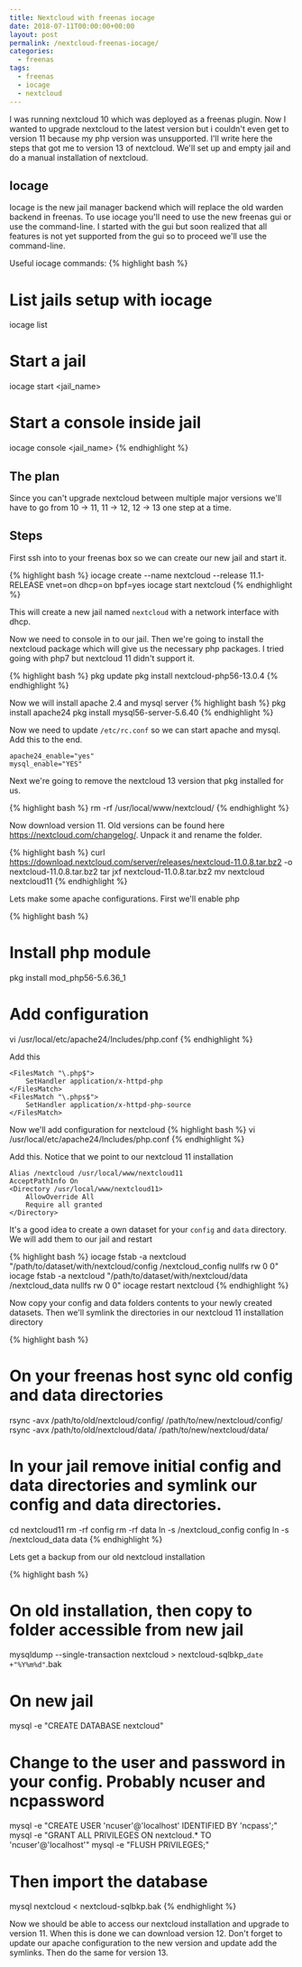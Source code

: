 ```yaml
---
title: Nextcloud with freenas iocage
date: 2018-07-11T00:00:00+00:00
layout: post
permalink: /nextcloud-freenas-iocage/
categories:
  - freenas
tags:
  - freenas
  - iocage
  - nextcloud
---
```


I was running nextcloud 10 which was deployed as a freenas plugin. Now I wanted to upgrade nextcloud to the latest version but i couldn't even get to version 11 because my php version was unsupported. I'll write here the steps that got me to version 13 of nextcloud. We'll set up and empty jail and do a manual installation of nextcloud.

## Iocage
Iocage is the new jail manager backend which will replace the old warden backend in freenas. To use iocage you'll need to use the new freenas gui or use the command-line. I started with the gui but soon realized that all features is not yet supported from the gui so to proceed we'll use the command-line.

Useful iocage commands:
{% highlight bash %}
# List jails setup with iocage
iocage list

# Start a jail
iocage start <jail_name>

# Start a console inside jail
iocage console <jail_name>
{% endhighlight %}


## The plan
Since you can't upgrade nextcloud between multiple major versions we'll have to go from 10 -> 11, 11 -> 12, 12 -> 13 one step at a time.

## Steps
First ssh into to your freenas box so we can create our new jail and start it.

{% highlight bash %}
iocage create --name nextcloud --release 11.1-RELEASE vnet=on dhcp=on bpf=yes
iocage start nextcloud
{% endhighlight %}

This will create a new jail named `nextcloud` with a network interface with dhcp.

Now we need to console in to our jail. Then we're going to install the nextcloud package which will give us the necessary php packages. I tried going with php7 but nextcloud 11 didn't support it.

{% highlight bash %}
pkg update
pkg install nextcloud-php56-13.0.4
{% endhighlight %}

Now we will install apache 2.4 and mysql server
{% highlight bash %}
pkg install apache24
pkg install mysql56-server-5.6.40
{% endhighlight %}

Now we need to update `/etc/rc.conf` so we can start apache and mysql. Add this to the end.

```
apache24_enable="yes"
mysql_enable="YES"
```

Next we're going to remove the nextcloud 13 version that pkg installed for us.

{% highlight bash %}
rm -rf /usr/local/www/nextcloud/
{% endhighlight %}

Now download version 11. Old versions can be found here https://nextcloud.com/changelog/. Unpack it and rename the folder.

{% highlight bash %}
curl https://download.nextcloud.com/server/releases/nextcloud-11.0.8.tar.bz2 -o nextcloud-11.0.8.tar.bz2
tar jxf nextcloud-11.0.8.tar.bz2
mv nextcloud nextcloud11
{% endhighlight %}

Lets make some apache configurations. First we'll enable php

{% highlight bash %}
# Install php module
pkg install mod_php56-5.6.36_1

# Add configuration
vi /usr/local/etc/apache24/Includes/php.conf
{% endhighlight %}

Add this
```
<FilesMatch "\.php$">
    SetHandler application/x-httpd-php
</FilesMatch>
<FilesMatch "\.phps$">
    SetHandler application/x-httpd-php-source
</FilesMatch>
```

Now we'll add configuration for nextcloud
{% highlight bash %}
vi /usr/local/etc/apache24/Includes/php.conf
{% endhighlight %}

Add this. Notice that we point to our nextcloud 11 installation

```
Alias /nextcloud /usr/local/www/nextcloud11
AcceptPathInfo On
<Directory /usr/local/www/nextcloud11>
    AllowOverride All
    Require all granted
</Directory>
```

It's a good idea to create a own dataset for your `config` and `data` directory. We will add them to our jail and restart

{% highlight bash %}
iocage fstab -a nextcloud "/path/to/dataset/with/nextcloud/config  /nextcloud_config  nullfs  rw  0  0"
iocage fstab -a nextcloud "/path/to/dataset/with/nextcloud/data  /nextcloud_data  nullfs  rw  0  0"
iocage restart nextcloud
{% endhighlight %}

Now copy your config and data folders contents to your newly created datasets. Then we'll symlink the directories in our nextcloud 11 installation directory

{% highlight bash %}
# On your freenas host sync old config and data directories
rsync -avx /path/to/old/nextcloud/config/ /path/to/new/nextcloud/config/
rsync -avx /path/to/old/nextcloud/data/ /path/to/new/nextcloud/data/

# In your jail remove initial config and data directories and symlink our config and data directories.
cd nextcloud11
rm -rf config
rm -rf data
ln -s /nextcloud_config config
ln -s /nextcloud_data data
{% endhighlight %}

Lets get a backup from our old nextcloud installation

{% highlight bash %}
# On old installation, then copy to folder accessible from new jail
mysqldump --single-transaction nextcloud > nextcloud-sqlbkp_`date +"%Y%m%d"`.bak

# On new jail
mysql -e "CREATE DATABASE nextcloud"

# Change to the user and password in your config. Probably ncuser and ncpassword
mysql -e "CREATE USER 'ncuser'@'localhost' IDENTIFIED BY 'ncpass';"
mysql -e "GRANT ALL PRIVILEGES ON nextcloud.* TO 'ncuser'@'localhost'"
mysql -e "FLUSH PRIVILEGES;"

# Then import the database
mysql nextcloud < nextcloud-sqlbkp.bak
{% endhighlight %}

Now we should be able to access our nextcloud installation and upgrade to version 11. When this is done we can download version 12. Don't forget to update our apache configuration to the new version and update add the symlinks. Then do the same for version 13.